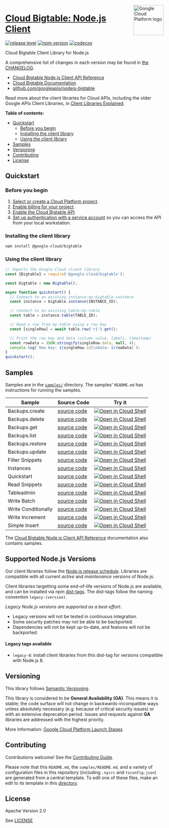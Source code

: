[//]: # "This README.md file is auto-generated, all changes to this file will be lost."
[//]: # "To regenerate it, use `python -m synthtool`."
<img src="https://avatars2.githubusercontent.com/u/2810941?v=3&s=96" alt="Google Cloud Platform logo" title="Google Cloud Platform" align="right" height="96" width="96"/>

# [Cloud Bigtable: Node.js Client](https://github.com/googleapis/nodejs-bigtable)

[![release level](https://img.shields.io/badge/release%20level-general%20availability%20%28GA%29-brightgreen.svg?style=flat)](https://cloud.google.com/terms/launch-stages)
[![npm version](https://img.shields.io/npm/v/@google-cloud/bigtable.svg)](https://www.npmjs.org/package/@google-cloud/bigtable)
[![codecov](https://img.shields.io/codecov/c/github/googleapis/nodejs-bigtable/master.svg?style=flat)](https://codecov.io/gh/googleapis/nodejs-bigtable)




Cloud Bigtable Client Library for Node.js


A comprehensive list of changes in each version may be found in
[the CHANGELOG](https://github.com/googleapis/nodejs-bigtable/blob/master/CHANGELOG.md).

* [Cloud Bigtable Node.js Client API Reference][client-docs]
* [Cloud Bigtable Documentation][product-docs]
* [github.com/googleapis/nodejs-bigtable](https://github.com/googleapis/nodejs-bigtable)

Read more about the client libraries for Cloud APIs, including the older
Google APIs Client Libraries, in [Client Libraries Explained][explained].

[explained]: https://cloud.google.com/apis/docs/client-libraries-explained

**Table of contents:**


* [Quickstart](#quickstart)
  * [Before you begin](#before-you-begin)
  * [Installing the client library](#installing-the-client-library)
  * [Using the client library](#using-the-client-library)
* [Samples](#samples)
* [Versioning](#versioning)
* [Contributing](#contributing)
* [License](#license)

## Quickstart

### Before you begin

1.  [Select or create a Cloud Platform project][projects].
1.  [Enable billing for your project][billing].
1.  [Enable the Cloud Bigtable API][enable_api].
1.  [Set up authentication with a service account][auth] so you can access the
    API from your local workstation.

### Installing the client library

```bash
npm install @google-cloud/bigtable
```


### Using the client library

```javascript
// Imports the Google Cloud client library
const {Bigtable} = require('@google-cloud/bigtable');

const bigtable = new Bigtable();

async function quickstart() {
  // Connect to an existing instance:my-bigtable-instance
  const instance = bigtable.instance(INSTANCE_ID);

  // Connect to an existing table:my-table
  const table = instance.table(TABLE_ID);

  // Read a row from my-table using a row key
  const [singleRow] = await table.row('r1').get();

  // Print the row key and data (column value, labels, timestamp)
  const rowData = JSON.stringify(singleRow.data, null, 4);
  console.log(`Row key: ${singleRow.id}\nData: ${rowData}`);
}
quickstart();

```



## Samples

Samples are in the [`samples/`](https://github.com/googleapis/nodejs-bigtable/tree/master/samples) directory. The samples' `README.md`
has instructions for running the samples.

| Sample                      | Source Code                       | Try it |
| --------------------------- | --------------------------------- | ------ |
| Backups.create | [source code](https://github.com/googleapis/nodejs-bigtable/blob/master/samples/backups.create.js) | [![Open in Cloud Shell][shell_img]](https://console.cloud.google.com/cloudshell/open?git_repo=https://github.com/googleapis/nodejs-bigtable&page=editor&open_in_editor=samples/backups.create.js,samples/README.md) |
| Backups.delete | [source code](https://github.com/googleapis/nodejs-bigtable/blob/master/samples/backups.delete.js) | [![Open in Cloud Shell][shell_img]](https://console.cloud.google.com/cloudshell/open?git_repo=https://github.com/googleapis/nodejs-bigtable&page=editor&open_in_editor=samples/backups.delete.js,samples/README.md) |
| Backups.get | [source code](https://github.com/googleapis/nodejs-bigtable/blob/master/samples/backups.get.js) | [![Open in Cloud Shell][shell_img]](https://console.cloud.google.com/cloudshell/open?git_repo=https://github.com/googleapis/nodejs-bigtable&page=editor&open_in_editor=samples/backups.get.js,samples/README.md) |
| Backups.list | [source code](https://github.com/googleapis/nodejs-bigtable/blob/master/samples/backups.list.js) | [![Open in Cloud Shell][shell_img]](https://console.cloud.google.com/cloudshell/open?git_repo=https://github.com/googleapis/nodejs-bigtable&page=editor&open_in_editor=samples/backups.list.js,samples/README.md) |
| Backups.restore | [source code](https://github.com/googleapis/nodejs-bigtable/blob/master/samples/backups.restore.js) | [![Open in Cloud Shell][shell_img]](https://console.cloud.google.com/cloudshell/open?git_repo=https://github.com/googleapis/nodejs-bigtable&page=editor&open_in_editor=samples/backups.restore.js,samples/README.md) |
| Backups.update | [source code](https://github.com/googleapis/nodejs-bigtable/blob/master/samples/backups.update.js) | [![Open in Cloud Shell][shell_img]](https://console.cloud.google.com/cloudshell/open?git_repo=https://github.com/googleapis/nodejs-bigtable&page=editor&open_in_editor=samples/backups.update.js,samples/README.md) |
| Filter Snippets | [source code](https://github.com/googleapis/nodejs-bigtable/blob/master/samples/filterSnippets.js) | [![Open in Cloud Shell][shell_img]](https://console.cloud.google.com/cloudshell/open?git_repo=https://github.com/googleapis/nodejs-bigtable&page=editor&open_in_editor=samples/filterSnippets.js,samples/README.md) |
| Instances | [source code](https://github.com/googleapis/nodejs-bigtable/blob/master/samples/instances.js) | [![Open in Cloud Shell][shell_img]](https://console.cloud.google.com/cloudshell/open?git_repo=https://github.com/googleapis/nodejs-bigtable&page=editor&open_in_editor=samples/instances.js,samples/README.md) |
| Quickstart | [source code](https://github.com/googleapis/nodejs-bigtable/blob/master/samples/quickstart.js) | [![Open in Cloud Shell][shell_img]](https://console.cloud.google.com/cloudshell/open?git_repo=https://github.com/googleapis/nodejs-bigtable&page=editor&open_in_editor=samples/quickstart.js,samples/README.md) |
| Read Snippets | [source code](https://github.com/googleapis/nodejs-bigtable/blob/master/samples/readSnippets.js) | [![Open in Cloud Shell][shell_img]](https://console.cloud.google.com/cloudshell/open?git_repo=https://github.com/googleapis/nodejs-bigtable&page=editor&open_in_editor=samples/readSnippets.js,samples/README.md) |
| Tableadmin | [source code](https://github.com/googleapis/nodejs-bigtable/blob/master/samples/tableadmin.js) | [![Open in Cloud Shell][shell_img]](https://console.cloud.google.com/cloudshell/open?git_repo=https://github.com/googleapis/nodejs-bigtable&page=editor&open_in_editor=samples/tableadmin.js,samples/README.md) |
| Write Batch | [source code](https://github.com/googleapis/nodejs-bigtable/blob/master/samples/writeBatch.js) | [![Open in Cloud Shell][shell_img]](https://console.cloud.google.com/cloudshell/open?git_repo=https://github.com/googleapis/nodejs-bigtable&page=editor&open_in_editor=samples/writeBatch.js,samples/README.md) |
| Write Conditionally | [source code](https://github.com/googleapis/nodejs-bigtable/blob/master/samples/writeConditionally.js) | [![Open in Cloud Shell][shell_img]](https://console.cloud.google.com/cloudshell/open?git_repo=https://github.com/googleapis/nodejs-bigtable&page=editor&open_in_editor=samples/writeConditionally.js,samples/README.md) |
| Write Increment | [source code](https://github.com/googleapis/nodejs-bigtable/blob/master/samples/writeIncrement.js) | [![Open in Cloud Shell][shell_img]](https://console.cloud.google.com/cloudshell/open?git_repo=https://github.com/googleapis/nodejs-bigtable&page=editor&open_in_editor=samples/writeIncrement.js,samples/README.md) |
| Simple Insert | [source code](https://github.com/googleapis/nodejs-bigtable/blob/master/samples/writeSimple.js) | [![Open in Cloud Shell][shell_img]](https://console.cloud.google.com/cloudshell/open?git_repo=https://github.com/googleapis/nodejs-bigtable&page=editor&open_in_editor=samples/writeSimple.js,samples/README.md) |



The [Cloud Bigtable Node.js Client API Reference][client-docs] documentation
also contains samples.

## Supported Node.js Versions

Our client libraries follow the [Node.js release schedule](https://nodejs.org/en/about/releases/).
Libraries are compatible with all current _active_ and _maintenance_ versions of
Node.js.

Client libraries targetting some end-of-life versions of Node.js are available, and
can be installed via npm [dist-tags](https://docs.npmjs.com/cli/dist-tag).
The dist-tags follow the naming convention `legacy-(version)`.

_Legacy Node.js versions are supported as a best effort:_

* Legacy versions will not be tested in continuous integration.
* Some security patches may not be able to be backported.
* Dependencies will not be kept up-to-date, and features will not be backported.

#### Legacy tags available

* `legacy-8`: install client libraries from this dist-tag for versions
  compatible with Node.js 8.

## Versioning

This library follows [Semantic Versioning](http://semver.org/).


This library is considered to be **General Availability (GA)**. This means it
is stable; the code surface will not change in backwards-incompatible ways
unless absolutely necessary (e.g. because of critical security issues) or with
an extensive deprecation period. Issues and requests against **GA** libraries
are addressed with the highest priority.





More Information: [Google Cloud Platform Launch Stages][launch_stages]

[launch_stages]: https://cloud.google.com/terms/launch-stages

## Contributing

Contributions welcome! See the [Contributing Guide](https://github.com/googleapis/nodejs-bigtable/blob/master/CONTRIBUTING.md).

Please note that this `README.md`, the `samples/README.md`,
and a variety of configuration files in this repository (including `.nycrc` and `tsconfig.json`)
are generated from a central template. To edit one of these files, make an edit
to its template in this
[directory](https://github.com/googleapis/synthtool/tree/master/synthtool/gcp/templates/node_library).

## License

Apache Version 2.0

See [LICENSE](https://github.com/googleapis/nodejs-bigtable/blob/master/LICENSE)

[client-docs]: https://googleapis.dev/nodejs/bigtable/latest
[product-docs]: https://cloud.google.com/bigtable
[shell_img]: https://gstatic.com/cloudssh/images/open-btn.png
[projects]: https://console.cloud.google.com/project
[billing]: https://support.google.com/cloud/answer/6293499#enable-billing
[enable_api]: https://console.cloud.google.com/flows/enableapi?apiid=bigtable.googleapis.com
[auth]: https://cloud.google.com/docs/authentication/getting-started
